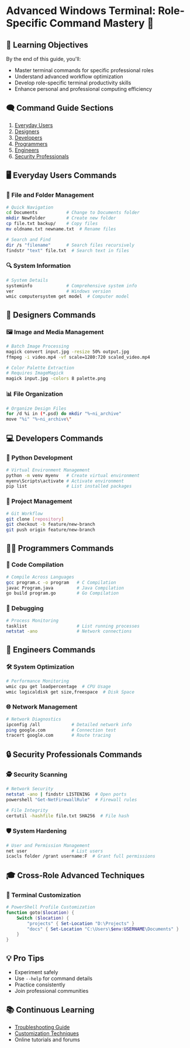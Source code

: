 # Advanced Windows Terminal: Role-Specific Command Mastery 🚀

## 🎯 Learning Objectives
By the end of this guide, you'll:
- Master terminal commands for specific professional roles
- Understand advanced workflow optimization
- Develop role-specific terminal productivity skills
- Enhance personal and professional computing efficiency

## 🗨️ Command Guide Sections
1. [Everyday Users](#everyday-users-commands)
2. [Designers](#designers-commands)
3. [Developers](#developers-commands)
4. [Programmers](#programmers-commands)
5. [Engineers](#engineers-commands)
6. [Security Professionals](#security-professionals-commands)

## 🖥️ Everyday Users Commands

### 📂 File and Folder Management
```bash
# Quick Navigation
cd Documents           # Change to Documents folder
mkdir NewFolder        # Create new folder
cp file.txt backup/    # Copy files
mv oldname.txt newname.txt  # Rename files

# Search and Find
dir /s "filename"      # Search files recursively
findstr "text" file.txt  # Search text in files
```

### 🔍 System Information
```bash
# System Details
systeminfo             # Comprehensive system info
ver                    # Windows version
wmic computersystem get model  # Computer model
```

## 🎨 Designers Commands

### 🖼️ Image and Media Management
```bash
# Batch Image Processing
magick convert input.jpg -resize 50% output.jpg
ffmpeg -i video.mp4 -vf scale=1280:720 scaled_video.mp4

# Color Palette Extraction
# Requires ImageMagick
magick input.jpg -colors 8 palette.png
```

### 📊 File Organization
```bash
# Organize Design Files
for /d %i in (*.psd) do mkdir "%~ni_archive"
move "%i" "%~ni_archive\"
```

## 💻 Developers Commands

### 🐍 Python Development
```bash
# Virtual Environment Management
python -m venv myenv   # Create virtual environment
myenv\Scripts\activate # Activate environment
pip list               # List installed packages
```

### 🔧 Project Management
```bash
# Git Workflow
git clone [repository]
git checkout -b feature/new-branch
git push origin feature/new-branch
```

## 👩‍💻 Programmers Commands

### 🧩 Code Compilation
```bash
# Compile Across Languages
gcc program.c -o program   # C Compilation
javac Program.java         # Java Compilation
go build program.go        # Go Compilation
```

### 🔬 Debugging
```bash
# Process Monitoring
tasklist                   # List running processes
netstat -ano               # Network connections
```

## 🚀 Engineers Commands

### 🛠️ System Optimization
```bash
# Performance Monitoring
wmic cpu get loadpercentage  # CPU Usage
wmic logicaldisk get size,freespace  # Disk Space
```

### 🌐 Network Management
```bash
# Network Diagnostics
ipconfig /all            # Detailed network info
ping google.com          # Connection test
tracert google.com       # Route tracing
```

## 🔒 Security Professionals Commands

### 🕵️ Security Scanning
```bash
# Network Security
netstat -ano | findstr LISTENING  # Open ports
powershell "Get-NetFirewallRule"  # Firewall rules

# File Integrity
certutil -hashfile file.txt SHA256  # File hash
```

### 🛡️ System Hardening
```bash
# User and Permission Management
net user                 # List users
icacls folder /grant username:F  # Grant full permissions
```

## 🎓 Cross-Role Advanced Techniques

### 🔧 Terminal Customization
```powershell
# PowerShell Profile Customization
function goto($location) {
    Switch ($location) {
        "projects" { Set-Location "D:\Projects" }
        "docs" { Set-Location "C:\Users\$env:USERNAME\Documents" }
    }
}
```



## 💡 Pro Tips
- Experiment safely
- Use `--help` for command details
- Practice consistently
- Join professional communities

## 📚 Continuous Learning
- [Troubleshooting Guide](troubleshooting.md)
- [Customization Techniques](customization.md)
- Online tutorials and forums
```
